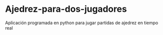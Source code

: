 # Ajedrez-para-dos-jugadores
Aplicación programada en python para jugar partidas de ajedrez en tiempo real
